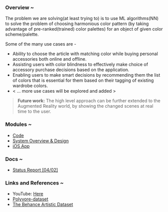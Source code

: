 ### Overview ~

The problem we are solving(at least trying to) is to use ML algorithms(NN) to solve the problem of choosing harmonious color pattern (by taking advantage of pre-ranked(trained) color palettes) for an object of given color scheme/palette. 

Some of the many use cases are -
- Ability to choose the article with matching color while buying personal accessories both online and offline. 
- Assisting users with color blindness to effectively make choice of accessory purchase decisions based on the application.
- Enabling users to make smart decisions by recommending them the list of colors that is essential for them based on their tagging of existing wardrobe colors.
- < … more use cases will be explored and added >

> __Future work:__ The high level approach can be further extended to the Augmented Reality world, by showing the changed scenes at real time to the user.

### Modules ~

- [Code](https://github.com/anicksaha/color-recommender/tree/master/code)
- [System Overview & Design](https://github.com/anicksaha/color-recommender/tree/master/others)
- [iOS App](https://github.com/anicksaha/color-recommender/tree/master/front-end-iOS)

### Docs ~

- [Status Report [04/02]](https://github.com/anicksaha/color-recommender/blob/master/_submissions/Project%20Status%20Report.pdf)

### Links and References ~

- YouTube: [Here](https://www.youtube.com/watch?v=U2f0vZ5cHF4)
- [Polyvore-dataset](https://github.com/xthan/polyvore-dataset)
- [The Behance Artistic Dataset](https://bam-dataset.org/)


